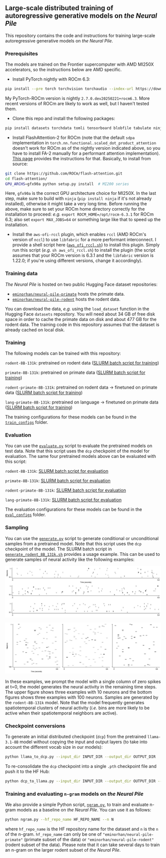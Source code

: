 ## Large-scale distributed training of autoregressive generative models on *the Neural Pile*

This repository contains the code and instructions for training large-scale autoregressive generative models on *the Neural Pile*. 

### Prerequisites

The models are trained on the Frontier supercomputer with AMD MI250X accelerators, so the instructions below are AMD specific.

* Install PyTorch nightly with ROCm 6.3:
```bash
pip install --pre torch torchvision torchaudio --index-url https://download.pytorch.org/whl/nightly/rocm6.3
```
My PyTorch-ROCm version is nightly `2.7.0.dev20250221+rocm6.3`. More recent versions of ROCm are likely to work as well, but I haven't tested them.

* Clone this repo and install the following packages:
```bash
pip install datasets torchdata tomli tensorboard blobfile tabulate ninja
``` 

* Install FlashAttention-2 for ROCm (note that the default `sdpa` implementation in `torch.nn.functional.scaled_dot_product_attention` doesn't work for ROCm as of the nightly version indicated above, so you have to install FA-2 manually for a performant attention implementation). [This page](https://rocm.docs.amd.com/en/latest/how-to/llm-fine-tuning-optimization/model-acceleration-libraries.html) provides the instructions for that. Basically, to install from source:

```bash
git clone https://github.com/ROCm/flash-attention.git
cd flash-attention/
GPU_ARCHS=gfx90a python setup.py install  # MI200 series
```
Here, `gfx90a` is the correct GPU architecture choice for MI250X. In the last step, make sure to build with `ninja` (`pip install ninja` if it's not already installed), otherwise it might take a very long time. Before running the above, make sure to set your ROCm home directory correctly for the installation to proceed: *e.g.* `export ROCM_HOME=/opt/rocm-6.3.1` for ROCm 6.3; also set `export MAX_JOBS=64` or something large like that to speed up the installation.

* Install the `aws-ofi-rccl` plugin, which enables `rccl` (AMD ROCm's version of `nccl`) to use `libfabric` for a more performant interconnect. I provide a shell script here ([`aws_ofi_rccl.sh`](aws_ofi_rccl.sh)) to install this plugin. Simply run this script (*e.g.* `sh aws_ofi_rccl.sh`) to install the plugin (the script assumes that your ROCm version is 6.3.1 and the `libfabric` version is 1.22.0; if you're using different versions, change it accordingly).

### Training data

*The Neural Pile* is hosted on two public Hugging Face dataset repositories:
* [`eminorhan/neural-pile-primate`](https://huggingface.co/datasets/eminorhan/neural-pile-primate) hosts the primate data.
* [`eminorhan/neural-pile-rodent`](https://huggingface.co/datasets/eminorhan/neural-pile-rodent) hosts the rodent data.

You can download the data, *e.g.* using the `load_dataset` function in the Hugging Face `datasets` repository. You will need about 34 GB of free disk space in order to cache the primate data on disk and about 477 GB for the rodent data. The training code in this repository assumes that the dataset is already cached on local disk.

### Training

The following models can be trained with this repository:

`rodent-8B-131k`: pretrained on rodent data ([SLURM batch script for training](train_rodent_8B_131k.sh))

`primate-8B-131k`: pretrained on primate data ([SLURM batch script for training](train_primate_8B_131k.sh))

`rodent-primate-8B-131k`: pretrained on rodent data -> finetuned on primate data ([SLURM batch script for training](train_rodent_primate_8B_131k.sh))

`lang-primate-8B-131k`: pretrained on language -> finetuned on primate data ([SLURM batch script for training](train_lang_primate_8B_131k.sh))

The training configurations for these models can be found in the [`train_configs`](train_configs) folder.

### Evaluation

You can use the [`evaluate.py`](evalue.py) script to evaluate the pretrained models on test data. Note that this script uses the `dcp` checkpoint of the model for evaluation. The same four pretrained models above can be evaluated with this script:

`rodent-8B-131k`: [SLURM batch script for evaluation](evaluate_rodent_8B_131k.sh)

`primate-8B-131k`: [SLURM batch script for evaluation](evaluate_primate_8B_131k.sh)

`rodent-primate-8B-131k`: [SLURM batch script for evaluation](evaluate_rodent_primate_8B_131k.sh)

`lang-primate-8B-131k`: [SLURM batch script for evaluation](evaluate_lang_primate_8B_131k.sh)

The evaluation configurations for these models can be found in the [`eval_configs`](eval_configs) folder.

### Sampling

You can use the [`generate.py`](generate.py) script to generate conditional or unconditional samples from a pretrained model. Note that this script uses the `dcp` checkpoint of the model. The SLURM batch script in [`generate_rodent_8B_131k.sh`](generate_rodent_8B_131k.sh) provides a usage example. This can be used to generate samples of neural activity like the following examples:

![](assets/samples_10.jpeg)

![](assets/samples_100.jpeg)

In these examples, we prompt the model with a single column of zero spikes at t=0, the model generates the neural activity in the remaining time steps. The upper figure shows three examples with 10 neurons and the bottom figures shows three examples with 100 neurons. Samples are generated by the `rodent-8B-131k` model. Note that the model frequently generates spatiotemporal clusters of neural activity (*i.e.* bins are more likely to be active when their spatiotemporal neighbors are active).

### Checkpoint conversions

To generate an initial distributed checkpoint (`dcp`) from the pretrained `llama-3.1-8B` model without copying the input and output layers (to take into account the different vocab size in our models):
```bash
python llama_to_dcp.py --input_dir INPUT_DIR --output_dir OUTPUT_DIR
```

To re-consolidate the `dcp` checkpoint into a single `.pth` checkpoint file and push it to the HF Hub:
```bash
python dcp_to_llama.py --input_dir INPUT_DIR --output_dir OUTPUT_DIR --hf_repo_name HF_REPO_NAME --push_to_hub
```

### Training and evaluating `n-gram` models on *the Neural Pile*

We also provide a simple Python script, [`ngram.py`](ngram.py), to train and evaluate n-gram models as a baseline on *the Neural Pile*. You can use it as follows:
```bash
python ngram.py --hf_repo_name HF_REPO_NAME --n N
```
where `hf_repo_name` is the HF repository name for the dataset and `n` is the `n` of the n-gram. `hf_repo_name` can only be one of `"eminorhan/neural-pile-primate"` (primate subset of the data) or `"eminorhan/neural-pile-rodent"` (rodent subset of the data). Please note that it can take several days to train an n-gram on the larger rodent subset of *the Neural Pile*.